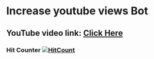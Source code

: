 # Increase youtube views Bot

## YouTube video link: [Click Here](https://www.youtu.be/0gvcthpYx3E)

### Hit Counter [![HitCount](http://hits.dwyl.com/samihan25/Increase-youtube-views-Bot.svg)](http://hits.dwyl.com/samihan25/Increase-youtube-views-Bot)